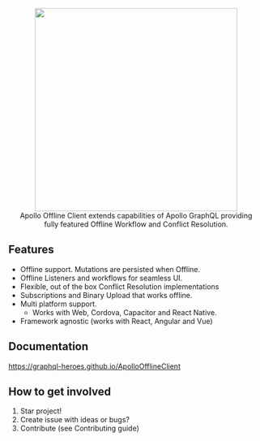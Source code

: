 <p align="center">
  <img width="400" src="https://github.com/graphql-heroes/ApolloOfflineClient/raw/master/resources/logo.png">
  <br/>
  Apollo Offline Client extends capabilities of Apollo GraphQL providing</br>
  fully featured Offline Workflow and Conflict Resolution.
</p>



## Features

- Offline support. Mutations are persisted when Offline.
- Offline Listeners and workflows for seamless UI.
- Flexible, out of the box Conflict Resolution implementations
- Subscriptions and Binary Upload that works offline.
- Multi platform support.
    - Works with Web, Cordova, Capacitor and React Native.
- Framework agnostic (works with React, Angular and Vue)

## Documentation

https://graphql-heroes.github.io/ApolloOfflineClient

## How to get involved

1) Star project!
2) Create issue with ideas or bugs?
3) Contribute (see Contributing guide)
